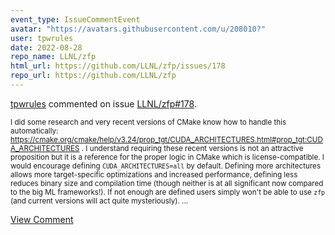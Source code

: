 ```yaml
---
event_type: IssueCommentEvent
avatar: "https://avatars.githubusercontent.com/u/208010?"
user: tpwrules
date: 2022-08-28
repo_name: LLNL/zfp
html_url: https://github.com/LLNL/zfp/issues/178
repo_url: https://github.com/LLNL/zfp
---
```


<a href='https://github.com/tpwrules' target='_blank'>tpwrules</a> commented on issue <a href='https://github.com/LLNL/zfp/issues/178' target='_blank'>LLNL/zfp#178</a>.

<small>I did some research and very recent versions of CMake know how to handle this automatically: https://cmake.org/cmake/help/v3.24/prop_tgt/CUDA_ARCHITECTURES.html#prop_tgt:CUDA_ARCHITECTURES . I understand requiring these recent versions is not an attractive proposition but it is a reference for the proper logic in CMake which is license-compatible. I would encourage defining `CUDA_ARCHITECTURES=all` by default. Defining more architectures allows more target-specific optimizations and increased performance, defining less reduces binary size and compilation time (though neither is at all significant now compared to the big ML frameworks!). If not enough are defined users simply won't be able to use `zfp` (and current versions will act quite mysteriously)....</small>

<a href='https://github.com/LLNL/zfp/issues/178' target='_blank'>View Comment</a>
